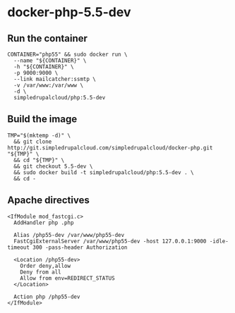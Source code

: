 # docker-php-5.5-dev

## Run the container

    CONTAINER="php55" && sudo docker run \
      --name "${CONTAINER}" \
      -h "${CONTAINER}" \
      -p 9000:9000 \
      --link mailcatcher:ssmtp \
      -v /var/www:/var/www \
      -d \
      simpledrupalcloud/php:5.5-dev

## Build the image

    TMP="$(mktemp -d)" \
      && git clone http://git.simpledrupalcloud.com/simpledrupalcloud/docker-php.git "${TMP}" \
      && cd "${TMP}" \
      && git checkout 5.5-dev \
      && sudo docker build -t simpledrupalcloud/php:5.5-dev . \
      && cd -

## Apache directives

    <IfModule mod_fastcgi.c>
      AddHandler php .php

      Alias /php55-dev /var/www/php55-dev
      FastCgiExternalServer /var/www/php55-dev -host 127.0.0.1:9000 -idle-timeout 300 -pass-header Authorization

      <Location /php55-dev>
        Order deny,allow
        Deny from all
        Allow from env=REDIRECT_STATUS
      </Location>

      Action php /php55-dev
    </IfModule>
